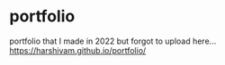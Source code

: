 # portfolio
portfolio that I made in 2022 but forgot to upload here...
https://harshivam.github.io/portfolio/

